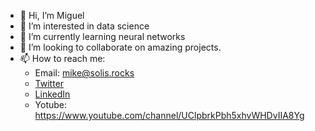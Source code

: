 - 👋 Hi, I’m Miguel
- 👀 I’m interested in data science
- 🌱 I’m currently learning neural networks
- 💞️ I’m looking to collaborate on amazing projects.
- 📫 How to reach me:
  * Email: mike@solis.rocks
  * [Twitter](https://twitter.com/elviajeligero)
  * [LinkedIn](https://www.linkedin.com/in/miguel-solis-52381a24/)
  * Yotube: https://www.youtube.com/channel/UClpbrkPbh5xhvWHDvIIA8Yg

<!---
homosapienssapiens/homosapienssapiens is a ✨ special ✨ repository because its `README.md` (this file) appears on your GitHub profile.
You can click the Preview link to take a look at your changes.
--->
